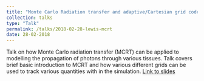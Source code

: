 ```yaml
---
title: "Monte Carlo Radiation transfer and adaptive/Cartesian grid codes"
collection: talks
type: "Talk"
permalink: /talks/2018-02-28-lewis-mcrt
date: 28-02-2018
---
```


Talk on how Monte Carlo radiation transfer (MCRT) can be applied to modelling the propagation of photons through various tissues. Talk covers brief basic introduction to MCRT and how various different grids can be used to track various quantities with in the simulation. [Link to slides](/files/lewis-talk.pdf)
